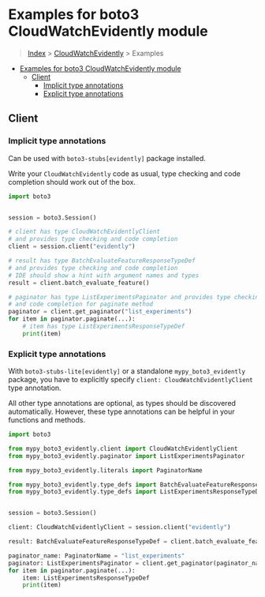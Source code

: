 <a id="examples-for-boto3-cloudwatchevidently-module"></a>

# Examples for boto3 CloudWatchEvidently module

> [Index](../README.md) > [CloudWatchEvidently](./README.md) > Examples

- [Examples for boto3 CloudWatchEvidently module](#examples-for-boto3-cloudwatchevidently-module)
  - [Client](#client)
    - [Implicit type annotations](#implicit-type-annotations)
    - [Explicit type annotations](#explicit-type-annotations)

<a id="client"></a>

## Client

<a id="implicit-type-annotations"></a>

### Implicit type annotations

Can be used with `boto3-stubs[evidently]` package installed.

Write your `CloudWatchEvidently` code as usual, type checking and code
completion should work out of the box.

```python
import boto3


session = boto3.Session()

# client has type CloudWatchEvidentlyClient
# and provides type checking and code completion
client = session.client("evidently")

# result has type BatchEvaluateFeatureResponseTypeDef
# and provides type checking and code completion
# IDE should show a hint with argument names and types
result = client.batch_evaluate_feature()

# paginator has type ListExperimentsPaginator and provides type checking
# and code completion for paginate method
paginator = client.get_paginator("list_experiments")
for item in paginator.paginate(...):
    # item has type ListExperimentsResponseTypeDef
    print(item)
```

<a id="explicit-type-annotations"></a>

### Explicit type annotations

With `boto3-stubs-lite[evidently]` or a standalone `mypy_boto3_evidently`
package, you have to explicitly specify `client: CloudWatchEvidentlyClient`
type annotation.

All other type annotations are optional, as types should be discovered
automatically. However, these type annotations can be helpful in your functions
and methods.

```python
import boto3

from mypy_boto3_evidently.client import CloudWatchEvidentlyClient
from mypy_boto3_evidently.paginator import ListExperimentsPaginator

from mypy_boto3_evidently.literals import PaginatorName

from mypy_boto3_evidently.type_defs import BatchEvaluateFeatureResponseTypeDef
from mypy_boto3_evidently.type_defs import ListExperimentsResponseTypeDef


session = boto3.Session()

client: CloudWatchEvidentlyClient = session.client("evidently")

result: BatchEvaluateFeatureResponseTypeDef = client.batch_evaluate_feature()

paginator_name: PaginatorName = "list_experiments"
paginator: ListExperimentsPaginator = client.get_paginator(paginator_name)
for item in paginator.paginate(...):
    item: ListExperimentsResponseTypeDef
    print(item)
```
